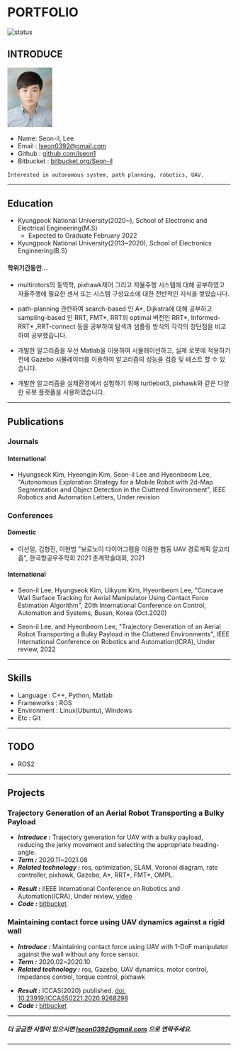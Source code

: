 # PORTFOLIO
![status](https://img.shields.io/badge/looking_for_job-yellowgreen.svg)
 
## INTRODUCE
<img src = "./project/picture.jpeg" width="20%">

- Name: Seon-il, Lee
- Email : lseon0392@gmail.com
- Github : [github.com/lseon1](https://github.com/lseon1)
- Bitbucket : [bitbucket.org/Seon-il](https://bitbucket.org/Seon-il)

```
Interested in autonomous system, path planning, robotics, UAV.
```
---
## Education
-   Kyungpook National University(2020~), School of Electronic and Electrical Engineering(M.S)
    - Expected to Graduate February 2022
-   Kyungpook National University(2013~2020), School of Electronics Engineering(B.S)

#### 학위기간동안...

- multirotors의 동역학, pixhawk제어 그리고 자율주행 시스템에 대해 공부하였고 자율주행에 필요한 센서 또는 시스템 구성요소에 대한 전반적인 지식을 쌓았습니다. 

- path-planning 관련하여 search-based 인 A*, Dijkstra에 대해 공부하고 sampling-based 인 RRT, FMT*, RRT의 optimal 버전인 RRT*, Informed-RRT* ,RRT-connect 등을 공부하여 탐색과 샘플링 방식의 각각의 장단점을 비교하여 공부했습니다. 

- 개발한 알고리즘을 우선 Matlab을 이용하여 시뮬레이션하고, 실제 로봇에 적용하기전에 Gazebo 시뮬레이터를 이용하여 알고리즘의 성능을 검증 및 테스트 할 수 있습니다.

- 개발한 알고리즘을 실제환경에서 실험하기 위해 turtlebot3, pixhawk와 같은 다양한 로봇 플랫폼을 사용하였습니다.

---
## Publications
### Journals
#### International
- Hyungseok Kim, Hyeongjin Kim, Seon-il Lee and Hyeonbeom Lee, "Autonomous Exploration Strategy for a Mobile Robot with 2d-Map Segmentation and Object Detection in the Cluttered Environment", IEEE Robotics and Automation Letters, Under revision
### Conferences
#### Domestic
- 이선일, 김형진, 이현범 "보로노이 다이어그램을 이용한 협동 UAV 경로계획 알고리즘", 한국항공우주학회 2021 춘계학술대회, 2021
#### International
- Seon-il Lee, Hyungseok Kim, Uikyum Kim, Hyeonbeom Lee, "Concave Wall Surface Tracking for Aerial Manipulator Using Contact Force Estimation Algorithm", 20th International Conference on Control, Automation and Systems, Busan, Korea (Oct.2020)

- Seon-il Lee, and Hyeonbeom Lee, "Trajectory Generation of an Aerial Robot Transporting a Bulky Payload in the Cluttered Environments", IEEE International Conference on Robotics and Automation(ICRA), Under review, 2022

---

## Skills
-   Language : C++, Python, Matlab
-   Frameworks : ROS
- Environment : Linux(Ubuntu), Windows
-  Etc : Git


---
## TODO
-   ROS2
  
---
## Projects
<!-- <img src = "./projects/2021_autonomous_exploration/images/1.jpg" width="60%"> -->

### Trajectory Generation of an Aerial Robot Transporting a Bulky Payload
-   ***Introduce :*** Trajectory generation for UAV with a bulky payload, reducing the jerky movement and selecting the appropriate heading-angle.
-   ***Term :*** 2020.11~2021.08
-   ***Related technology :*** ros, optimization, SLAM, Voronoi diagram, rate controller, pixhawk, Gazebo, A*, RRT*, FMT*, OMPL.

<!-- -   ***more detatils*** :  [bitbucket.org/Seon-il/ros_path_with_voronoi_circle](https://bitbucket.org/Seon-il/ros_path_with_voronoi_circle) -->
-   ***Result :*** IIEEE International Conference on Robotics and Automation(ICRA), Under review, [video](https://youtu.be/J5v3ZiBAD50)
- ***Code :*** [bitbucket](https://bitbucket.org/Seon-il/ros_path_with_voronoi_circle)
### Maintaining contact force using UAV dynamics against a rigid wall
- ***Introduce :*** Maintaining contact force using UAV with 1-DoF manipulator against the wall without any force sensor.
- ***Term :*** 2020.02~2020.10
- ***Related technology :*** ros, Gazebo, UAV dynamics, motor control, impedance control, torque control, pixhawk
<!-- -   ***more detatils*** :  [bitbucket.org/Seon-il/contact_force](https://bitbucket.org/Seon-il/contact_force/) -->
- ***Result :*** ICCAS(2020) published.   [doi: 10.23919/ICCAS50221.2020.9268298](https://ieeexplore.ieee.org/abstract/document/9268298)
- ***Code :*** [bitbucket](https://bitbucket.org/Seon-il/contact_force)








---
##### 더 궁금한 사항이 있으시면 lseon0392@gmail.com 으로 연락주세요.
##### 
---